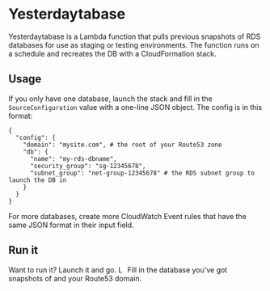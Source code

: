 # Yesterdaytabase

Yesterdaytabase is a Lambda function that pulls previous snapshots of RDS
databases for use as staging or testing environments. The function runs on a
schedule and recreates the DB with a CloudFormation stack.

## Usage

If you only have one database, launch the stack and fill in the
`SourceConfiguration` value with a one-line JSON object. The config is in this
format:

```
{
  "config": {
    "domain": "mysite.com", # the root of your Route53 zone
    "db": {
      "name": "my-rds-dbname",
      "security_group": "sg-12345678",
      "subnet_group": "net-group-12345678" # the RDS subnet group to launch the DB in
    }
  }
}
```

For more databases, create more CloudWatch Event rules that have the same JSON
format in their input field.

## Run it

Want to run it? Launch it and go. <a style="text-decoration: none" href="https://console.aws.amazon.com/cloudformation/home?region=us-east-1#/stacks/new?stackName=yesterdaytabase&amp;templateURL=https://s3.amazonaws.com/demos.serverlesscode.com/pub%2flambda%2fyesterdaytabase%2ftemplate.json">
  <img style="height: 1em" src="https://serverlesscode.com/img/cloudformation-launch-stack.png" alt="Launch stack yesterdaytabase">
</a> Fill in the database you've got snapshots of and your Route53 domain.
